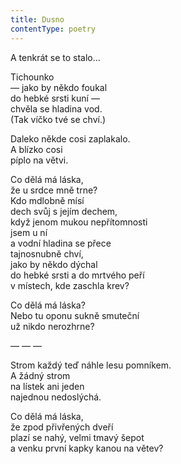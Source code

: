 ```yaml
---
title: Dusno
contentType: poetry
---
```


<section>

A tenkrát se to stalo…

Tichounko  
— jako by někdo foukal  
do hebké srsti kuní —  
chvěla se hladina vod.  
(Tak víčko tvé se chví.)

Daleko někde cosi zaplakalo.  
A blízko cosi  
píplo na větvi.

Co dělá má láska,  
že u srdce mně trne?  
Kdo mdlobně mísí  
dech svůj s jejím dechem,  
když jenom mukou nepřítomnosti  
jsem u ní  
a vodní hladina se přece  
tajnosnubně chví,  
jako by někdo dýchal  
do hebké srsti a do mrtvého peří  
v místech, kde zaschla krev?

Co dělá má láska?  
Nebo tu oponu sukně smuteční  
už nikdo nerozhrne?

— — —

Strom každý teď náhle lesu pomníkem.  
A žádný strom  
na lístek ani jeden  
najednou nedoslýchá.

Co dělá má láska,  
že zpod přivřených dveří  
plazí se nahý, velmi tmavý šepot  
a venku první kapky kanou na větev?

</section>
